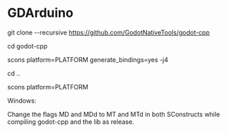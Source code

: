 # GDArduino
git clone --recursive https://github.com/GodotNativeTools/godot-cpp

cd godot-cpp

scons platform=PLATFORM generate_bindings=yes -j4

cd ..

scons platform=PLATFORM

Windows:

Change the flags MD and MDd to MT and MTd in both SConstructs while compiling godot-cpp and the lib as release.